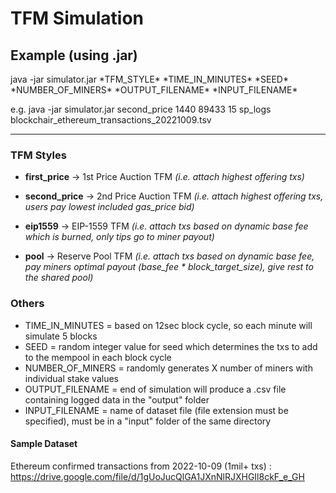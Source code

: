 # TFM Simulation

## Example (using .jar)
java -jar simulator.jar \*TFM_STYLE\* \*TIME_IN_MINUTES\* \*SEED\* \*NUMBER_OF_MINERS\* \*OUTPUT_FILENAME\* \*INPUT_FILENAME\*

e.g. java -jar simulator.jar second_price 1440 89433 15 sp_logs blockchair_ethereum_transactions_20221009.tsv

***

### TFM Styles
- **first_price** -> 1st Price Auction TFM *(i.e. attach highest offering txs)*

- **second_price** -> 2nd Price Auction TFM *(i.e. attach highest offering txs, users pay lowest included gas_price bid)*

- **eip1559** -> EIP-1559 TFM *(i.e. attach txs based on dynamic base fee which is burned, only tips go to miner payout)*

- **pool** -> Reserve Pool TFM *(i.e. attach txs based on dynamic base fee, pay miners optimal payout (base_fee * block_target_size), give rest to the shared pool)*

### Others
- TIME_IN_MINUTES = based on 12sec block cycle, so each minute will simulate 5 blocks
- SEED = random integer value for seed which determines the txs to add to the mempool in each block cycle
- NUMBER_OF_MINERS = randomly generates X number of miners with individual stake values
- OUTPUT_FILENAME = end of simulation will produce a .csv file containing logged data in the "output" folder
- INPUT_FILENAME = name of dataset file (file extension must be specified), must be in a "input" folder of the same directory

#### Sample Dataset
Ethereum confirmed transactions from 2022-10-09 (1mil+ txs) : https://drive.google.com/file/d/1gUoJucQlGA1JXnNlRJXHGIl8ckF_e_GH
